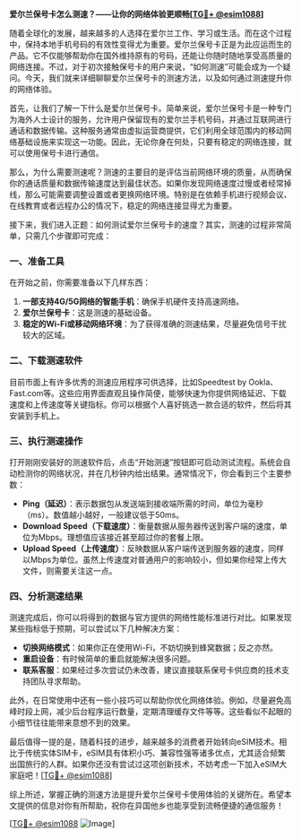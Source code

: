 **爱尔兰保号卡怎么测速？——让你的网络体验更顺畅[[TG💪+ @esim1088](https://t.me/s/esim1088)]**

随着全球化的发展，越来越多的人选择在爱尔兰工作、学习或生活。而在这个过程中，保持本地手机号码的有效性变得尤为重要。爱尔兰保号卡正是为此应运而生的产品。它不仅能够帮助你在国外维持原有的号码，还能让你随时随地享受高质量的网络连接。不过，对于初次接触保号卡的用户来说，“如何测速”可能会成为一个疑问。今天，我们就来详细聊聊爱尔兰保号卡的测速方法，以及如何通过测速提升你的网络体验。

首先，让我们了解一下什么是爱尔兰保号卡。简单来说，爱尔兰保号卡是一种专门为海外人士设计的服务，允许用户保留现有的爱尔兰手机号码，并通过互联网进行通话和数据传输。这种服务通常由虚拟运营商提供，它们利用全球范围内的移动网络基础设施来实现这一功能。因此，无论你身在何处，只要有稳定的网络连接，就可以使用保号卡进行通信。

那么，为什么需要测速呢？测速的主要目的是评估当前网络环境的质量，从而确保你的通话质量和数据传输速度达到最佳状态。如果你发现网络速度过慢或者经常掉线，那么可能需要调整设置或者更换网络环境。特别是在依赖手机进行视频会议、在线教育或者远程办公的情况下，稳定的网络连接显得尤为重要。

接下来，我们进入正题：如何测试爱尔兰保号卡的速度？其实，测速的过程非常简单，只需几个步骤即可完成：

### 一、准备工具

在开始之前，你需要准备以下几样东西：
1. **一部支持4G/5G网络的智能手机**：确保手机硬件支持高速网络。
2. **爱尔兰保号卡**：这是测速的基础设备。
3. **稳定的Wi-Fi或移动网络环境**：为了获得准确的测速结果，尽量避免信号干扰较大的区域。

### 二、下载测速软件

目前市面上有许多优秀的测速应用程序可供选择，比如Speedtest by Ookla、Fast.com等。这些应用界面直观且操作简便，能够快速为你提供网络延迟、下载速度和上传速度等关键指标。你可以根据个人喜好挑选一款合适的软件，然后将其安装到手机上。

### 三、执行测速操作

打开刚刚安装好的测速软件后，点击“开始测速”按钮即可启动测试流程。系统会自动检测你的网络状况，并在几秒钟内给出结果。通常情况下，你会看到三个主要参数：
- **Ping（延迟）**：表示数据包从发送端到接收端所需的时间，单位为毫秒（ms）。数值越小越好，一般建议低于50ms。
- **Download Speed（下载速度）**：衡量数据从服务器传送到客户端的速度，单位为Mbps。理想值应该接近甚至超过你的套餐上限。
- **Upload Speed（上传速度）**：反映数据从客户端传送到服务器的速度，同样以Mbps为单位。虽然上传速度对普通用户的影响较小，但如果你经常上传大文件，则需要关注这一点。

### 四、分析测速结果

测速完成后，你可以将得到的数据与官方提供的网络性能标准进行对比。如果发现某些指标低于预期，可以尝试以下几种解决方案：
- **切换网络模式**：如果你正在使用Wi-Fi，不妨切换到蜂窝数据；反之亦然。
- **重启设备**：有时候简单的重启就能解决很多问题。
- **联系客服**：如果经过多次尝试仍未改善，建议直接联系保号卡供应商的技术支持团队寻求帮助。

此外，在日常使用中还有一些小技巧可以帮助你优化网络体验。例如，尽量避免高峰时段上网，减少后台程序运行数量，定期清理缓存文件等等。这些看似不起眼的小细节往往能带来意想不到的效果。

最后值得一提的是，随着科技的进步，越来越多的消费者开始转向eSIM技术。相比于传统实体SIM卡，eSIM具有体积小巧、兼容性强等诸多优点，尤其适合频繁出国旅行的人群。如果你还没有尝试过这项创新技术，不妨考虑一下加入eSIM大家庭吧！[[TG💪+ @esim1088](https://t.me/s/esim1088)]

综上所述，掌握正确的测速方法是提升爱尔兰保号卡使用体验的关键所在。希望本文提供的信息对你有所帮助，祝你在异国他乡也能享受到流畅便捷的通信服务！

[[TG💪+ @esim1088](https://t.me/s/esim1088) ![Image](https://i.postimg.cc/4NQfJmqS/Snipaste-2025-05-13-00-14-12.png)]